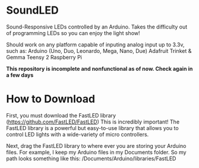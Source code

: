 # SoundLED

Sound-Responsive LEDs controlled by an Arduino. Takes the difficulty out of programming LEDs so you can enjoy the light show!

Should work on any platform capable of inputing analog input up to 3.3v, such as:
Arduino (Uno, Duo, Leonardo, Mega, Nano, Due)
Adafruit Trinket & Gemma
Teensy 2
Raspberry Pi

**This repository is incomplete and nonfunctional as of now. Check again in a few days**

# How to Download
First, you must download the FastLED library (https://github.com/FastLED/FastLED)
This is incredibly important! The FastLED library is a powerful but easy-to-use library that allows you to control LED lights with a wide-variety of micro controllers. 

Next, drag the FastLED library to where ever you are storing your Arduino files. For example, I keep my Arduino files in my Documents folder. So my path looks something like this: /Documents/Arduino/libraries/FastLED
